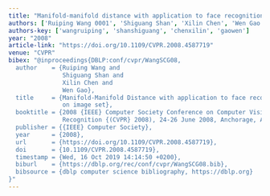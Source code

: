 ```yaml
---
title: "Manifold-manifold distance with application to face recognition based on image set"
authors: ['Ruiping Wang 0001', 'Shiguang Shan', 'Xilin Chen', 'Wen Gao 0001']
authors-key: ['wangruiping', 'shanshiguang', 'chenxilin', 'gaowen']
year: "2008"
article-link: "https://doi.org/10.1109/CVPR.2008.4587719"
venue: "CVPR"
bibex: "@inproceedings{DBLP:conf/cvpr/WangSCG08,
  author    = {Ruiping Wang and
               Shiguang Shan and
               Xilin Chen and
               Wen Gao},
  title     = {Manifold-Manifold Distance with application to face recognition based
               on image set},
  booktitle = {2008 {IEEE} Computer Society Conference on Computer Vision and Pattern
               Recognition {(CVPR} 2008), 24-26 June 2008, Anchorage, Alaska, {USA}},
  publisher = {{IEEE} Computer Society},
  year      = {2008},
  url       = {https://doi.org/10.1109/CVPR.2008.4587719},
  doi       = {10.1109/CVPR.2008.4587719},
  timestamp = {Wed, 16 Oct 2019 14:14:50 +0200},
  biburl    = {https://dblp.org/rec/conf/cvpr/WangSCG08.bib},
  bibsource = {dblp computer science bibliography, https://dblp.org}
}"
---
```

